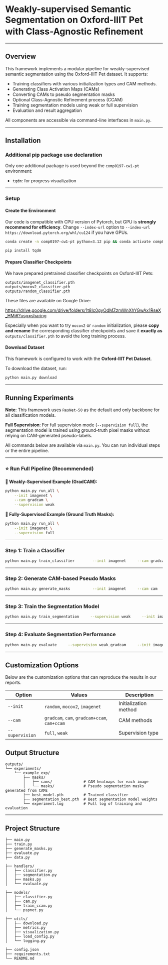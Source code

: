 #  Weakly-supervised Semantic Segmentation on Oxford-IIIT Pet with Class-Agnostic Reﬁnement

---

## Overview

This framework implements a modular pipeline for weakly-supervised semantic segmentation using the Oxford-IIIT Pet dataset. It supports:
- Training classifiers with various initialization types and CAM methods.
- Generating Class Activation Maps (CAMs)
- Converting CAMs to pseudo segmentation masks
- Optional Class-Agnostic Refinement process (CCAM)
- Training segmentation models using weak or full supervision
- Evaluation and result aggregation

All components are accessible via command-line interfaces in `main.py`.

---

## Installation

### Additional pip package use declaration

Only one additional package is used beyond the `comp0197-cw1-pt` environment:

- `tqdm`: for progress visualization

---

### Setup

#### Create the Environment

Our code is compatible with CPU version of Pytorch, but GPU is **strongly recommend for efficiency**. Change `--index-url` option to `--index-url https://download.pytorch.org/whl/cu124` if you have GPUs.

```bash
conda create -n comp0197-cw1-pt python=3.12 pip && conda activate comp0197-cw1-pt && pip install torch==2.5.0 torchvision --index-url https://download.pytorch.org/whl/cpu

pip install tqdm
```

#### Prepare Classifier Checkpoints

We have prepared pretrained classifier checkpoints on Oxford-IIIT Pets:

```
outputs/imagenet_classifier.pth
outputs/mocov2_classifier.pth
outputs/random_classifier.pth
```

These files are available on Google Drive:

https://drive.google.com/drive/folders/1t8Ic0gyOdMZzmWnXhYGwAx1RseX_HMi6?usp=sharing

Especially when you want to try `mocov2` or `random` initialization, please **copy and rename** the corresponding classifier checkpoints and save it **exactly as** `outputs/classifier.pth` to avoid the long training process.

#### Download Dataset

This framework is configured to work with the **Oxford-IIIT Pet Dataset**.

To download the dataset, run:

```bash
python main.py download
```

---

## Running Experiments

**Note**: This framework uses `ResNet-50` as the default and only backbone for all classification models.

**Full Supervision**: For full supervision mode (`--supervision full`), the segmentation model is trained using ground-truth pixel masks without relying on CAM-generated pseudo-labels.

All commands below are available via `main.py`. You can run individual steps or the entire pipeline.

---

### ⭐ Run Full Pipeline (Recommended)

**🔸 Weakly-Supervised Example (GradCAM):**

```bash
python main.py run_all \
    --init imagenet \
    --cam gradcam \
    --supervision weak
```

**🔸 Fully-Supervised Example (Ground Truth Masks):**

```bash
python main.py run_all \
    --init imagenet \
    --supervision full
```

---

### Step 1: Train a Classifier

```bash
python main.py train_classifier        --init imagenet     --cam gradcam
```

---

### Step 2: Generate CAM-based Pseudo Masks

```bash
python main.py generate_masks          --init imagenet     --cam cam       --model_path {model path to the trained classifier}
```

---

### Step 3: Train the Segmentation Model

```bash
python main.py train_segmentation     --supervision weak     --init imagenet     --cam gradcam     --pseudo_masks_dir {path to pseudo mask}
```

---

### Step 4: Evaluate Segmentation Performance

```bash
python main.py evaluate     --supervision weak_gradcam     --init imagenet     --checkpoint {path to trained segmentation model}
```

---

## Customization Options

Below are the customization options that can reproduce the results in our reports.

| Option          | Values                                       | Description           |
| --------------- | -------------------------------------------- | --------------------- |
| `--init`        | `random`, `mocov2`, `imagenet`               | Initialization method |
| `--cam`         | `gradcam`, `cam`, `gradcam+ccam`, `cam+ccam` | CAM methods           |
| `--supervision` | `full`, `weak`                               | Supervision type      |

## Output Structure

```
outputs/
└── experiments/
    └── example_exp/
        ├── masks/
        │   ├── cams/              # CAM heatmaps for each image
        │   └── masks/             # Pseudo segmentation masks generated from CAMs
        ├── best_model.pth         # Trained classifier 
        ├── segmentation_best.pth  # Best segmentation model weights
        └── experiment.log         # Full log of training and evaluation 
```

---

## Project Structure

```
├── main.py
├── train.py
├── generate_masks.py
├── evaluate.py
├── data.py

├── handlers/
│   ├── classifier.py
│   ├── segmentation.py
│   ├── masks.py
│   └── evaluate.py

├── models/
│   ├── classifier.py
│   ├── cam.py
│   ├── train_ccam.py
│   └── pspnet.py

├── utils/
│   ├── download.py
│   ├── metrics.py
│   ├── visualization.py
│   ├── load_config.py
│   └── logging.py

├── config.json
├── requirements.txt
└── README.md
```

